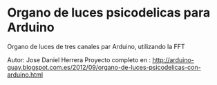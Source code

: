 Organo de luces psicodelicas para Arduino
=========================================

Organo de luces de tres canales par Arduino, utilizando la FFT 

Autor: Jose Daniel Herrera
Proyecto completo en : http://arduino-guay.blogspot.com.es/2012/09/organo-de-luces-psicodelicas-con-arduino.html
